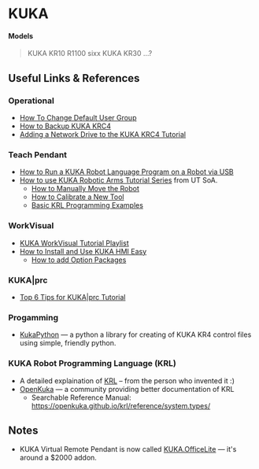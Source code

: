 # KUKA 

#### Models
> KUKA KR10 R1100 sixx
> KUKA KR30 ...?

## Useful Links & References

### Operational
- [How To Change Default User Group](https://www.robot-forum.com/robotforum/thread/19525-change-default-user-group/)
- [How to Backup KUKA KRC4](https://youtu.be/PtVohrofnLY?t=22)
- [Adding a Network Drive to the KUKA KRC4 Tutorial](https://youtu.be/qu1jxcGFuNI)


### Teach Pendant
- [How to Run a KUKA Robot Language Program on a Robot via USB](https://youtu.be/2aTipKnSi8k)
- [How to use KUKA Robotic Arms Tutorial Series](https://wikis.utexas.edu/display/SOAdigitech/How+to+use+the+KUKA+Robotic+Arms) from UT SoA.
  - [How to Manually Move the Robot](https://wikis.utexas.edu/display/SOAdigitech/How+to+Manually+Move+the+Robot+Arm)
  - [How to Calibrate a New Tool](https://wikis.utexas.edu/display/SOAdigitech/Calibrate+a+New+Tool)
  - [Basic KRL Programming Examples](https://wikis.utexas.edu/display/SOAdigitech/KUKA+Programming+KRL+Examples)

### WorkVisual
- [KUKA WorkVisual Tutorial Playlist](https://www.youtube.com/watch?v=pcBotwpXxGc&list=PL53LuEvYMP7ktqx7L_pZu9rVG0YIyji29)
- [How to Install and Use KUKA HMI Easy](https://youtu.be/4HSTEncacDQ)
  - [How to add Option Packages](https://youtu.be/4HSTEncacDQ?t=173)

### KUKA|prc
- [Top 6 Tips for KUKA|prc Tutorial](https://youtu.be/nphRj5J8wCs)

### Progamming
- [KukaPython](https://github.com/JonathanMalott/KukaPython) — a python a library for creating of KUKA KR4 control files using simple, friendly python.



### KUKA Robot Programming Language (KRL)
- A detailed explaination of [KRL](https://drstienecker.com/tech-332/11-the-kuka-robot-programming-language/) – from the person who invented it :)
- [OpenKuka](https://openkuka.github.io/) — a community providing better documentation of KRL
  - Searchable Reference Manual: https://openkuka.github.io/krl/reference/system.types/

## Notes

- KUKA Virtual Remote Pendant is now called [KUKA.OfficeLite](https://www.kuka.com/en-us/products/robotics-systems/software/simulation-planning-optimization/kuka_officelite) — it's around a $2000 addon.
